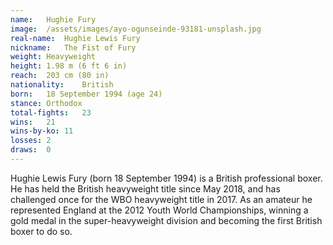 ```yaml
---
name:   Hughie Fury
image:  /assets/images/ayo-ogunseinde-93181-unsplash.jpg
real-name:  Hughie Lewis Fury
nickname:   The Fist of Fury
weight: Heavyweight
height: 1.98 m (6 ft 6 in)
reach:  203 cm (80 in)
nationality:    British
born:   18 September 1994 (age 24)
stance: Orthodox
total-fights:   23
wins:   21
wins-by-ko: 11
losses: 2
draws:  0
---
```

Hughie Lewis Fury (born 18 September 1994) is a British professional boxer. He has held the British heavyweight title since May 2018, and has challenged once for the WBO heavyweight title in 2017. As an amateur he represented England at the 2012 Youth World Championships, winning a gold medal in the super-heavyweight division and becoming the first British boxer to do so.